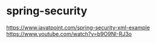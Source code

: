 # spring-security
https://www.javatpoint.com/spring-security-xml-example
https://www.youtube.com/watch?v=b9O9NI-RJ3o